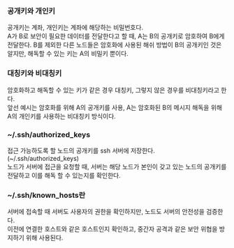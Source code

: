 ### 공개키와 개인키
공개키는 계좌, 개인키는 계좌에 해당하는 비밀번호다.    
A가 B로 보안이 필요한 데이터를 전달한다고 할 때, A는 B의 공개키로 암호하여 B에게 전달한다. B를 제외한 다른 노드들은 암호화에 사용된 해쉬 방법이 B의 공개키인 것은 알지만, 해독할 수 있는 키는 A의 비밀키 뿐이다.

### 대칭키와 비대칭키
암호화하고 해독할 수 있는 키가 같은 경우 대칭키, 그렇지 않은 경우를 비대칭키라고 한다.   
앞선 예시는 암호화를 위해 A의 공개키를 사용, A는 암호화된 B의 메시지 해독을 위해 A의 개인키를 사용하는 비대칭키 방식이다.

### ~/.ssh/authorized_keys
접근 가능하도록 할 노드의 공개키를 ssh 서버에 저장한다. (~/.ssh/authorized_keys)    
노드가 서버에 접근을 요청할 때, 서버는 해당 노드가 본인이 갖고 있는 노드의 공개키를 전달하고 이를 해독 할 수 있는지를 확인한다. 

### ~/.ssh/known_hosts란

서버에 접속할 때 서버도 사용자의 권한을 확인하지만, 노드도 서버의 안전성을 검증한다.   
이전에 연결한 호스트와 같은 호스트인지 확인하고, 중간자 공격과 같은 보안 위협을 방지하기 위해 사용된다.
